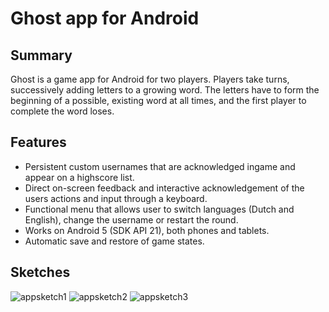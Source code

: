 # Ghost app for Android

## Summary

Ghost is a game app for Android for two players. Players take turns, successively adding letters to a growing word. The letters have to form the beginning of a possible, existing word at all times, and the first player to complete the word loses.

## Features

* Persistent custom usernames that are acknowledged ingame and appear on a highscore list.
* Direct on-screen feedback and interactive acknowledgement of the users actions and input through a keyboard.
* Functional menu that allows user to switch languages (Dutch and English), change the username or restart the round.
* Works on Android 5 (SDK API 21), both phones and tablets.
* Automatic save and restore of game states.

## Sketches

![appsketch1](https://cloud.githubusercontent.com/assets/11808883/7107708/05be1758-e16e-11e4-984d-257cde11faee.png)
![appsketch2](https://cloud.githubusercontent.com/assets/11808883/7107929/1c38b6a2-e176-11e4-9c01-6784564e8ebc.png)
![appsketch3](https://cloud.githubusercontent.com/assets/11808883/7107935/4fa27f14-e176-11e4-96c7-6109372138f8.png)
